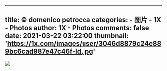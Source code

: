 
---
title: © domenico petrocca
categories: 
    - 图片
    - 1X - Photos
author: 1X - Photos
comments: false
date: 2021-03-22 03:22:00
thumbnail: 'https://1x.com/images/user/3046d8879c24e889bc6cad987e47c46f-ld.jpg'
---

<div>   
<img src="https://1x.com/images/user/3046d8879c24e889bc6cad987e47c46f-ld.jpg" referrerpolicy="no-referrer">  
</div>
            